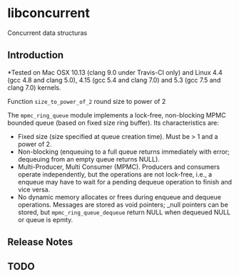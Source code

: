 # libconcurrent

Concurrent data structuras

## Introduction

*Tested on Mac OSX 10.13 (clang 9.0 under Travis-CI only) and Linux 4.4 (gcc 4.8 and clang 5.0), 4.15 (gcc 5.4 and clang 7.0) and 5.3 (gcc 7.5 and clang 7.0) kernels. 

Function `size_to_power_of_2` round size to power of 2

The `mpmc_ring_queue` module implements a lock-free, non-blocking MPMC bounded queue (based on fixed size ring buffer).  Its characteristics are:
* Fixed size (size specified at queue creation time). Must be > 1 and a power of 2.
* Non-blocking (enqueuing to a full queue returns immediately with error; dequeuing from an empty queue returns NULL).
* Multi-Producer, Multi Consumer (MPMC).
  Producers and consumers operate independently, but the operations are not
  lock-free, i.e., a enqueue may have to wait for a pending dequeue operation to finish and vice versa.
* No dynamic memory allocates or frees during enqueue and dequeue operations.  Messages are stored as void pointers; _null pointers can be stored, but `mpmc_ring_queue_dequeue` return NULL when dequeued NULL or queue is epmty.

## Release Notes

## TODO
